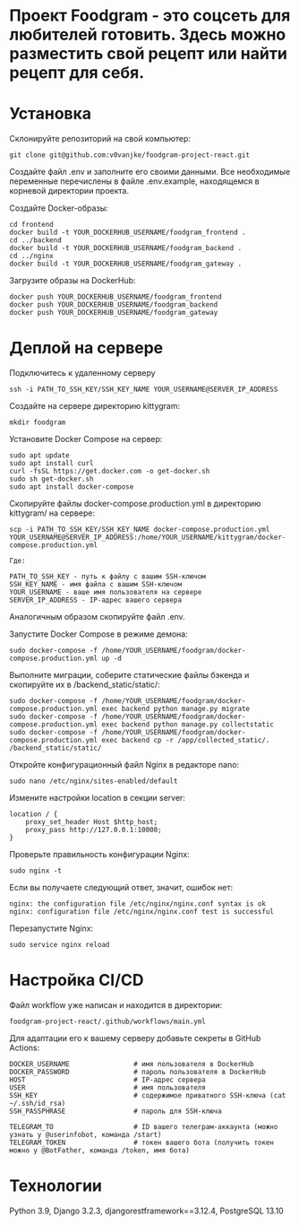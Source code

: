 # Проект Foodgram - это соцсеть для любителей готовить. Здесь можно разместить свой рецепт или найти рецепт для себя.


# Установка

Склонируйте репозиторий на свой компьютер:
```
git clone git@github.com:v0vanjke/foodgram-project-react.git
```

Создайте файл .env и заполните его своими данными. Все необходимые переменные перечислены в файле .env.example, находящемся в корневой директории проекта.

Создайте Docker-образы:
```
cd frontend
docker build -t YOUR_DOCKERHUB_USERNAME/foodgram_frontend .
cd ../backend
docker build -t YOUR_DOCKERHUB_USERNAME/foodgram_backend .
cd ../nginx
docker build -t YOUR_DOCKERHUB_USERNAME/foodgram_gateway .
```
 
Загрузите образы на DockerHub:
```
docker push YOUR_DOCKERHUB_USERNAME/foodgram_frontend
docker push YOUR_DOCKERHUB_USERNAME/foodgram_backend
docker push YOUR_DOCKERHUB_USERNAME/foodgram_gateway
```

# Деплой на сервере

Подключитесь к удаленному серверу
```
ssh -i PATH_TO_SSH_KEY/SSH_KEY_NAME YOUR_USERNAME@SERVER_IP_ADDRESS 
```

Создайте на сервере директорию kittygram:
```
mkdir foodgram
```

Установите Docker Compose на сервер:
```
sudo apt update
sudo apt install curl
curl -fsSL https://get.docker.com -o get-docker.sh
sudo sh get-docker.sh
sudo apt install docker-compose
```

Скопируйте файлы docker-compose.production.yml в директорию kittygram/ на сервере:
```
scp -i PATH_TO_SSH_KEY/SSH_KEY_NAME docker-compose.production.yml YOUR_USERNAME@SERVER_IP_ADDRESS:/home/YOUR_USERNAME/kittygram/docker-compose.production.yml

Где:

PATH_TO_SSH_KEY - путь к файлу с вашим SSH-ключом
SSH_KEY_NAME - имя файла с вашим SSH-ключом
YOUR_USERNAME - ваше имя пользователя на сервере
SERVER_IP_ADDRESS - IP-адрес вашего сервера
```

Аналогичным образом скопируйте файл .env.

Запустите Docker Compose в режиме демона:
```
sudo docker-compose -f /home/YOUR_USERNAME/foodgram/docker-compose.production.yml up -d
```

Выполните миграции, соберите статические файлы бэкенда и скопируйте их в /backend_static/static/:
```
sudo docker-compose -f /home/YOUR_USERNAME/foodgram/docker-compose.production.yml exec backend python manage.py migrate
sudo docker-compose -f /home/YOUR_USERNAME/foodgram/docker-compose.production.yml exec backend python manage.py collectstatic
sudo docker-compose -f /home/YOUR_USERNAME/foodgram/docker-compose.production.yml exec backend cp -r /app/collected_static/. /backend_static/static/
```

Откройте конфигурационный файл Nginx в редакторе nano:
```
sudo nano /etc/nginx/sites-enabled/default
```

Измените настройки location в секции server:
```
location / {
    proxy_set_header Host $http_host;
    proxy_pass http://127.0.0.1:10000;
}
```

Проверьте правильность конфигурации Nginx:
```
sudo nginx -t
```

Если вы получаете следующий ответ, значит, ошибок нет:
```
nginx: the configuration file /etc/nginx/nginx.conf syntax is ok
nginx: configuration file /etc/nginx/nginx.conf test is successful
```

Перезапустите Nginx:
```
sudo service nginx reload
```


# Настройка CI/CD

Файл workflow уже написан и находится в директории:
```
foodgram-project-react/.github/workflows/main.yml
```

Для адаптации его к вашему серверу добавьте секреты в GitHub Actions:
```
DOCKER_USERNAME                # имя пользователя в DockerHub
DOCKER_PASSWORD                # пароль пользователя в DockerHub
HOST                           # IP-адрес сервера
USER                           # имя пользователя
SSH_KEY                        # содержимое приватного SSH-ключа (cat ~/.ssh/id_rsa)
SSH_PASSPHRASE                 # пароль для SSH-ключа

TELEGRAM_TO                    # ID вашего телеграм-аккаунта (можно узнать у @userinfobot, команда /start)
TELEGRAM_TOKEN                 # токен вашего бота (получить токен можно у @BotFather, команда /token, имя бота)
```

# Технологии

Python 3.9, Django 3.2.3, djangorestframework==3.12.4, PostgreSQL 13.10

